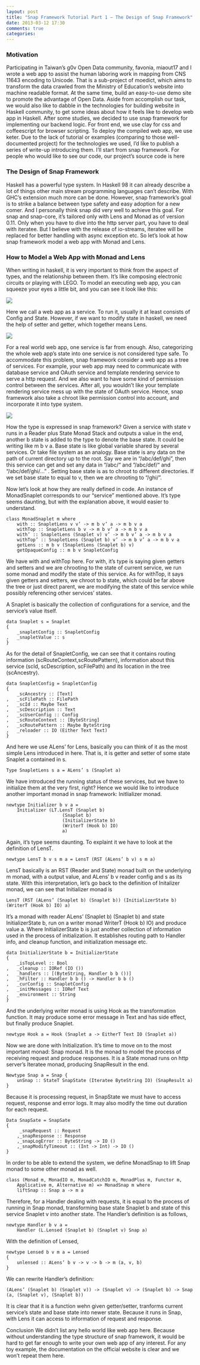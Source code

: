 ```yaml
---
layout: post
title: "Snap Framework Tutorial Part 1 — The Design of Snap Framework"
date: 2013-03-12 17:30
comments: true
categories: 
---
```

### Motivation
Participating in Taiwan’s g0v Open Data community, favonia, miaout17 and I wrote a web app to assist the human laboring work in mapping from CNS 11643 encoding to Unicode. That is a sub-project of moedict, which aims to transform the data crawled from the Ministry of Education’s website into machine readable format. At the same time, build an easy-to-use demo site to promote the advantage of Open Data. Aside from accomplish our task, we would also like to dabble in the technologies for building website in Haskell community, to get some ideas about how it feels like to develop web app in Haskell. After some studies, we decided to use snap framework for implementing our backend logic. For front end, we use clay for css and coffeescript for browser scripting. To deploy the compiled web app, we use keter. Due to the lack of tutorial or examples (comparing to those well-documented project) for the technologies we used, I’d like to publish a series of write-up introducing them. I’ll start from snap framework. For people who would like to see our code, our project’s source code is here

### The Design of Snap Framework
Haskell has a powerful type system. In Haskell 98 it can already describe a lot of things other main stream programming languages can’t describe. With GHC’s extension much more can be done. However, snap framework’s goal is to strike a balance between type safety and easy adoption for a new comer. And I personally think snap did very well to achieve this goal. For snap and snap-core, it’s tailored only with Lens and Monad as of version 0.11. Only when you have to dive into the http server part, you have to deal with iteratee. But I believe with the release of io-streams, iteratee will be replaced for better handling with async exception etc. So let’s look at how snap framework model a web app with Monad and Lens.

### How to Model a Web App with Monad and Lens
When writing in haskell, it is very important to think from the aspect of types, and the relationship between them. It’s like composing electronic circuits or playing with LEGO. To model an executing web app, you can squeeze your eyes a little bit, and you can see it look like this:

![](/images/legacy/0*AEz8hJnHwaf0Hw6q.png)

Here we call a web app as a service. To run it, usually it at least consists of Config and State. However, if we want to modify state in haskell, we need the help of setter and getter, which together means Lens.

![](/images/legacy/0*RpZ2WT8GFJZkUDQW.png)

For a real world web app, one service is far from enough. Also, categorizing the whole web app’s state into one service is not considered type safe. To accommodate this problem, snap framework consider a web app as a tree of services. For example, your web app may need to communicate with database service and OAuth service and template rendering service to serve a http request. And we also want to have some kind of permission control between the services. After all, you wouldn’t like your template rendering service mess up with the state of OAuth service. Hence, snap framework also take a chroot like permission control into account, and incorporate it into type system.

![](/images/legacy/0*P0Yl9ztxv4Msrq5m.png)

How the type is expressed in snap framework? Given a service with state v runs in a Reader plus State Monad Stack and outputs a value in the end, another b state is added to the type to denote the base state. It could be writing like m b v a. Base state is like global variable shared by several services. Or take file system as an analogy. Base state is any data on the path of current directory up to the root. Say we are in “/abc/def/ghi”, then this service can get and set any data in “/abc/“ and “/abc/def/“ and “/abc/def/ghi/…” . Setting base state is as to chroot to different directories. If we set base state to equal to v, then we are chrooting to “/ghi/”.

Now let’s look at how they are really defined in code. An instance of MonadSnaplet corresponds to our “service” mentioned above. It’s type seems daunting, but with the explanation above, it would easier to understand.

```
class MonadSnaplet m where
	with :: SnapletLens v v’ -> m b v’ a -> m b v a
	withTop :: SnapletLens b v -> m b v’ a -> m b v a
	with’ :: SnapletLens (Snaplet v) v’ -> m b v’ a -> m b v a
	withTop’ :: SnapletLens (Snaplet b) v’ -> m b v’ a -> m b v a
	getLens :: m b v (SnapletLens (Snaplet b) v)
	getOpaqueConfig :: m b v SnapletConfig
```

We have with and withTop here. For with, it’s type is saying given getters and setters and we are chrooting to the state of current service, we run some monad and modify the state of this service. As for withTop, it says given getters and setters, we chroot to b state, which could be far above the tree or just direct parent, we are modifying the state of this service while possibly referencing other services’ states.

A Snaplet is basically the collection of configurations for a service, and the service’s value itself.

```
data Snaplet s = Snaplet
{
	_snapletConfig :: SnapletConfig
,	_snapletValue :: s
}
```

As for the detail of SnapletConfig, we can see that it contains routing information (scRouteContext,scRoutePattern), information about this service (scId, scDescription, scFilePath) and its location in the tree (scAncestry).

```
data SnapletConfig = SnapletConfig
{
	_scAncestry :: [Text]
,	_scFilePath :: FilePath
,	_scId :: Maybe Text
,	_scDescription :: Text
,	_scUserConfig :: Config
,	_scRouteContext :: [ByteString]
,	_scRoutePattern :: Maybe ByteString
,	_reloader :: IO (Either Text Text)
}
```

And here we use ALens’ for Lens, basically you can think of it as the most simple Lens introduced in here. That is, it is getter and setter of some state Snaplet a contained in s.

```
Type SnapletLens s a = ALens’ s (Snaplet a)
```

We have introduced the running status of these services, but we have to initialize them at the very first, right? Hence we would like to introduce another important monad in snap framework: Initlializer monad.

```
newtype Initializer b v a =
	Initializer (LT.LensT (Snaplet b)
				     (Snaplet b)
				     (InitializerState b)
				     (WriterT (Hook b) IO)
				     a)
```

Again, it’s type seems daunting. To explaint it we have to look at the definition of LensT.

```
newtype LensT b v s m a = LensT (RST (ALens’ b v) s m a)
```

LensT basically is an RST (Reader and State) monad built on the underlying m monad, with a output value, and ALens’ b v reader config and s as its state. With this interpretation, let’s go back to the definition of Initalizer monad, we can see that Initializer monad is

```
LensT (RST (ALens’ (Snaplet b) (Snaplet b)) (InitializerState b) (WriterT (Hook b) IO) a)
```

It’s a monad with reader ALens’ (Snaplet b) (Snaplet b) and state InitializerState b, run on a writer monad WriterT (Hook b) IO) and produce value a. Where InitializerState b is just another collection of information used in the process of initialization. It establishes routing path to Handler info, and cleanup function, and initialization message etc.

```
data InitializerState b = InitializerState
{
	_isTopLevel :: Bool
, 	_cleanup :: IORef (IO ())
,	_handlers :: [(ByteString, Handler b b ())]
, 	_hFilter :: Handler b b () -> Handler b b ()
, 	_curConfig :: SnapletConfig
,	_initMessages :: IORef Text
,	_environment :: String
}
```

And the underlying writer monad is using Hook as the transformation function. It may produce some error message in Text and has side effect, but finally produce Snaplet.

```
newtype Hook a = Hook (Snaplet a -> EitherT Text IO (Snaplet a))
```

Now we are done with Initialization. It’s time to move on to the most important monad: Snap monad. It is the monad to model the process of receiving request and produce responses. It is a State monad runs on http server’s Iteratee monad, producing SnapResult in the end.

```
Newtype Snap a = Snap {
	unSnap :: StateT SnapState (Iteratee ByteString IO) (SnapResult a)
}
```

Because it is processing request, in SnapState we must have to access request, response and error logs. It may also modify the time out duration for each request.

```
Data SnapSate = SnapSate
{
	 _snapRequest :: Request
	,_snapResponse :: Response
	,_snapLogError :: ByteString -> IO ()
	,_snapModifyTimeout :: (Int -> Int) -> IO ()
}
```

In order to be able to extend the system, we define MonadSnap to lift Snap monad to some other monad as well.

```
class (Monad m, MonadIO m, MonadCatchIO m, MonadPlus m, Functor m, 
	Applicative m, Alternative m) => MonadSnap m where
	liftSnap :: Snap a -> m a
```

Therefore, for a Handler dealing with requests, it is equal to the process of running in Snap monad, transforming base state Snaplet b and state of this service Snaplet v into another state. The Handler’s definition is as follows,

```
newtype Handler b v a =
	Handler (L.Lensed (Snaplet b) (Snaplet v) Snap a)
```

With the definition of Lensed,

```
newtype Lensed b v m a = Lensed
{
	unlensed :: ALens’ b v -> v -> b -> m (a, v, b)
}
```

We can rewrite Handler’s definition:

```
(ALens’ (Snaplet b) (Snaplet v)) -> (Snaplet v) -> (Snaplet b) -> Snap (a, (Snaplet v), (Snaplet b))
```

It is clear that it is a function wehn given getter/setter, tranforms current service’s state and base state into newer state. Because it runs in Snap, with Lens it can access to information of request and response.

Conclusion
We didn’t list any hello world like web app here. Because without understanding the type structure of snap framework, it would be hard to get far enough to write your own web app of any interest. For any toy example, the documentation on the official website is clear and we won’t repeat them here.
